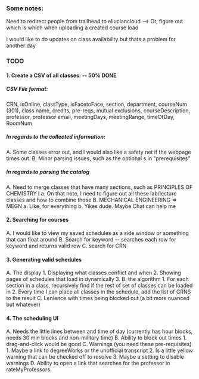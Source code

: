 ### Some notes:
Need to redirect people from trailhead to elluciancloud
 --> Or, figure out which is which when uploading a created course load

I would like to do updates on class availability but thats a problem for another day

### TODO

#### 1. Create a CSV of all classes: -- 50% DONE

##### CSV File format:
CRN, isOnline, classType, isFacetoFace, section, department, courseNum (301), class name, credits, pre-reqs, mutual exclusions, courseDescription, professor, professor email, meetingDays, meetingRange, timeOfDay, RoomNum

##### In regards to the collected information:
 A. Some classes error out, and I would also like a safety net if the webpage times out.
 B. Minor parsing issues, such as the optional s in "prerequisites"

##### In regards to parsing the catalog
 A. Need to merge classes that have many sections, such as PRINCIPLES OF CHEMISTRY I
    a. On that note, I need to figure out all these lab/lecture classes and how to combine those
 B. MECHANICAL ENGINEERING => MEGN
    a. Like, for everything
    b. Yikes dude. Maybe Chat can help me

#### 2. Searching for courses
 A. I would like to view my saved schedules as a side window or something that can float around
 B. Search for keyword -- searches each row for keyword and returns valid row
 C. search for CRN

#### 3. Generating valid schedules
 A. The display
    1. Displaying what classes conflict and when
    2. Showing pages of schedules that load in dynamically
    3. 
 B. the algorithm
    1. For each section in a class, recursively find if the rest of set of classes can be loaded in
    2. Every time I can place all classes in the schedule, add the list of CRNS to the result
 C. Lenience with times being blocked out (a bit more nuanced but whatever)

#### 4. The scheduling UI
 A. Needs the little lines between and time of day (currently has hour blocks, needs 30 min blocks and non-military time)
 B. Ability to block out times
    1. drag-and-click would be good
 C. Warnings (you need these pre-requisites)
    1. Maybe a link to degreeWorks or the unofficial transcript
    2. Is a little yellow warning that can be checked off to resolve
    3. Maybe a setting to disable warnings
 D. Ability to open a link that searches for the professor in rateMyProfessors